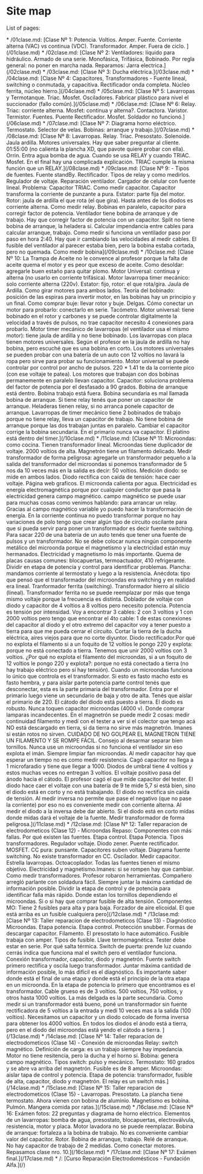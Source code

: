 # Site map

List of pages:


<div class='sitemap'>
* /01clase.md: [Clase Nº 1: Potencia. Voltios. Amper. Fuente. Corriente alterna (VAC) vs continua (VDC). Transformador. Amper. Fuera de ciclo. ](/01clase.md)
* /02clase.md: [Clase Nº 2: Ventiladores: líquido para hidráulico. Armado de una serie. Monofásica, Trifásica, Bobinado. Por regla general: no poner en marcha nada. Reparamos: Jarra electrica.](/02clase.md)
* /03clase.md: [Clase Nº 3: Ducha eléctrica.](/03clase.md)
* /04clase.md: [Clase Nº 4: Capacitores, Transformadores - Fuente lineal, switching o conmutada, y capacitiva. Rectificador onda completa. Núcleo ferrita, núcleo hierro.](/04clase.md)
* /05clase.md: [Clase Nº 5: Lavarropas y Termotanque. Triac. Mosfet. Osciladores. Fabricar plástico para nivel el succionador (fallo común).](/05clase.md)
* /06clase.md: [Clase Nº 6: Relay. Triac: corriente alterna. Mosfet: continua y alterna?. Contactora. Varistor. Termistor. Fuentes. Puente Rectificador. Mosfet. Soldador no funcionó.](/06clase.md)
* /07clase.md: [Clase Nº 7: Diagrama horno eléctrico. Termostato. Selector de velas. Bobinas: arranque y trabajo.](/07clase.md)
* /08clase.md: [Clase Nº 8: Lavarropas. Relay. Triac. Presostato. Solenoide. Jaula ardilla. Motores universales. Hay que saber preguntar al cliente. 01:55:00 (no calienta la plancha XD, que pavote quiere probar con ella). Orrin. Entra agua bomba de agua. Cuando se usa RELAY y cuando TRIAC. Mosfet. En el final hay una complicada explicación. TRIAC cumple la misma función que un RELAY.](/08clase.md)
* /09clase.md: [Clase Nº 9: - Tipos de fuentes. Fuente standBy. Rectificador. Tipos de relay y como medirlos. Regulador de voltaje. Reparación ventilador. Cargador de celular con fuente lineal. Problema: Capacitor TRIAC. Como medir capacitor. Capacitor transforma la corriente de punzante a pura. Estator: parte fija del motor. Rotor: jaula de ardilla el que rota (el que gira). Hasta antes de los diodos es corriente alterna. Como medir relay. Bobinas en paralelo, capacitor para corregir factor de potencia. Ventilador tiene bobina de arranque y de trabajo. Hay que corregir factor de potencia con un capacitor. Split no tiene bobina de arranque, la heladera sí. Calcular impendancia entre cables para calcular arranque, trabajo. Como medir si funciona un ventilador paso por paso en hora 2:40. Hay que ir cambiando las velocidades al medir cables. El fusible del ventilador al parecer estaba bien, pero la bobina estaba cortada, pero no quemada. Como medir bobina](/09clase.md)
* /10clase.md: [Clase Nº 10: La Trampa de Aceite no le convence al profesor porque la falta de aceite quema el motor y es peor que exceso de aceite. Como desoldar: agregarle buen estaño para quitar plomo. Motor Universal: continua y alterna (no usarlo en corriente trifásica). Motor lavarropa timer mecánico: solo corriente alterna (220v). Estator: fijo, rotor: el que rota/gira. Jaula de Ardilla. Como girar motores para ambos lados. Teoría del bobinado: posición de las espiras para invertir motor, en las bobinas hay un principio y un final. Como comprar buje: llevar rotor y buje. Delgas. Cómo conectar un motor para probarlo: conectarlo en serie. Tacómetro. Motor universal: tiene bobinado en el rotor y carbones y se puede controlar digitalmente la velocidad a través de pulsos, no trae capacitor necesito 4 conexiones para probarlo. Motor timer mecánico de lavarropas (el ventilador usa el mismo motor): tiene jaula de ardilla y no tiene bobinado. Los lavarropas con placa tienen motores universales. Según el profesor en la jaula de ardilla no hay bobina, pero escuché que es una bobina en corto. Los motores universales se pueden probar con una batería de un auto con 12 voltios no lavará la ropa pero sirve para probar su funcionamiento. Motor universal se puede controlar por control por ancho de pulsos. 220 * 1.41 te da la corriente pico (con ese voltaje te patea). Los motores que trabajan con dos bobinas permanemente en paralelo llevan capacitor.  Capacitor: soluciona problema del factor de potencia por el desfasado a 90 grados. Bobina de arranque está dentro. Bobina trabajo está fuera. Bobina secundaria es mal llamada bobina de arranque. Si tiene relay tenés que poner un capacitor de arranque. Heladeras tienen relay, si no arranca ponele capacitor de arranque. Lavarropas de timer mecánico tiene 2 bobinados de trabajo porque no tiene relay, lleva un capacitor de trabajo. No tiene bobina de arranque porque las dos trabajan juntas en paralelo.  Cambiar el capacitor corrige la bobina secundaria. En el primario nunca va capacitor. El platino está dentro del timer.](/10clase.md)
* /11clase.md: [Clase Nº 11: Microondas: como cocina. Tienen transformador lineal. Microondas tiene duplicador de voltaje. 2000 voltios de alta. Magnetrón tiene un filamento delicado. Medir transformador de forma peligrosa: agregarle un transformador pequeño a la salida del transformador del microondas si ponemos transformador de 5 nos da 10 veces más en la salida es decir: 50 voltios. Medición diodo: se mide en ambos lados. Diodo rectifica con caída de tensión: hace caer voltaje. Página web graficos. El microonda calienta por agua. Electricidad es energía electromagnética porque por cualquier conductor que pasa la electricidad genera campo magnético. campo magnético se puede usar para muchas cosas como venimos hablando: para arrancar un relay. Gracias al campo magnético variable yo puedo hacer la transformación de energía. En la corriente continua no puedo transformar porque no hay variaciones de polo tengo que crear algún tipo de circuito oscilante para que si pueda servir para poner un transformador es decir fuente switching. Para sacar 220 de una batería de un auto tenés que tener una fuente de pulsos y un transformador. No se debe colocar nunca ningún componente metálico del microonda porque el magnetismo y la electricidad están muy hermanados. Electricidad y magnetismo lo más importante. Quema de placas causas comunes: blocapuertas, termoactuador, 410 refrigerante. Dividir en etapa de potencia y control para identificar problemas. Plancha: mandamos corriente al termostato y luego a la resistencia. Anécdota: tipo que pensó que el transformador del microondas era switching y en realidad era lineal. Tranformador ferrita (switching). Transformador hierro al silicio (lineal). Transformador ferrita no se puede reemplazar por más que tenga mismo voltaje porque la frecuencia es distinta. Doblador de voltaje con diodo y capacitor de 4 voltios a 8 voltios pero necesito potencia. Potencia es tensión por intensidad. Voy a encontrar 3 cables: 2 con 3 voltios y 1 con 2000 voltios pero tengo que encontrar el 4to cable: 1 de estas conexiones del capacitor al diodo y el otro extremo del capacitor voy a tener puesto a tierra para que me pueda cerrar el circuito. Cortar la tierra de la ducha eléctrica, aires viejos para que no corte diyuntor. Diodo rectificador.Por qué no explota el filamento si a un foquito de 12 voltios le pongo 220 y explota: porque no está conectado a tierra. Tenemos que unir 2000 voltios con 3 voltios. ¿Por qué no explota el filamento del microondas, si a un foquito de 12 voltios le pongo 220 y explota?: porque no está conectado a tierra (no hay trabajo eléctrico pero sí hay tensión). Cuando un microondas funciona lo único que controla es el transformador. Si esto es fasto macho esto es fasto hembra, y para aislar parte potencia parte control tenés que desconectar, esta es la parte primaria del transformador. Entra por el primario luego viene un secundario de baja y otro de alta. Tenés que aislar el primario de 220. El cátodo del diodo está puesto a tierra. El diodo es robusto. Nunca toquen capacitor microondas (4000 v). Donde comprar lamparas incandecentes. En el magnetrón se puede medir 2 cosas: medir continuidad filamento y medí con el tester a ver si el colector que tengo acá NO está descargado en tierra, si da tierra no sirve más magnetrón. Imanes si están rotos no sirven. CUIDADO DE NO GOLPEAR EL MAGNETRON TIENE UN FILAMENTO Y SE ROMPE FÁCIL. Consejo al desarmar separar bien tornillos. Nunca use un microondas si no funciona el ventilador sin eso explota el imán. Siempre limpiar fan microondas. Al medir capacitor hay que esperar un tiempo no es como medir resistencia. Cagó capacitor no llega a 1 microfaradio y tiene que llegar a 1000. Diodos de umbral tiene 4 voltios y estos muchas veces no entregan 3 voltios. El voltaje positivo pasa del ánodo hacia el cátodo. El profesor cagó el que mide capacitor del tester. El diodo hace caer el voltaje con una batería de 9 te mide 5,7 si está bien, sino el diodo está en corto y no está trabajando. El diodo no rectifica sin caída de tensión. Al medir inversa no permite que pase el negativo (que no pase la corriente) por eso no es conveniente medir con corriente alterna. Al medir el diodo a la inversa debe dar abierto. Si el diodo está en corto midas donde midas dará el voltaje de la fuente. Medir transformador de forma peligrosa.](/11clase.md)
* /12clase.md: [Clase Nº 12: Taller reparacion de electrodometicos (Clase 12) - Microondas Repaso: Componentes con más fallas. Por qué existen las fuentes. Etapa control. Etapa Potencia. Tipos transformadores. Regulador voltaje. Diodo zener. Puente rectificador. MOSFET. CC pura: punsante. Capacitores suben voltaje. Diagrama fuente switching. No existe transformador en CC. Oscilador. Medir capacitor. Estrella lavarropas. Octoacoplador. Todas las fuentes tienen el mismo objetivo. Electricidad y magnetismo.Imanes: si se rompen hay que cambiar. Como medir transformadores. Profesor robaron herramientas. Compañero arregló parlante con soldadura fácil. Siempre juntar la máxima cantidad de información posible. Dividir la etapa de control y de potencia para identificar falla más rápido. Donde estan los tornillos dependiendo el microondas. Si o si hay que comprar fusible de alta tensión. Componentes MO: Tiene 2 fusibles para alta y para baja. Forzador de aire elicoidal.  El que está arriba es un fusible cualquiera pero](/12clase.md)
* /13clase.md: [Clase Nº 13: Taller reparacion de electrodometicos (Clase 13) - Diagnóstico Microondas. Etapa potencia. Etapa control. Protección snubber. Formas de descargar capacitor. Filamento. El presostato lo hace automático. Fusible trabaja con amper. Tipos de fusible. Llave termomagnética. Tester debe estar en serie. Por qué salta térmica. Switch de puerta: prende luz cuando cerrás indica que funciona mal el switch pero el ventilador funciona. Conexión transformador, capacitor, diodo y magnetrón. Fuente switch primero rectifica y oscila luego transformador. Juntar máxima cantidad de información posible, lo más difícil es el diagnóstico. Es importante saber donde está el final de una etapa y donde está el principio de la otra etapa en un microonda. En la etapa de potencia lo primero que encontramos es el transformador. Cable grueso es de 3 voltios.  500 voltios, 750 voltios, y otros hasta 1000 voltios.  La más delgada es la parte secundaria.  Como medir si un transformador está bueno, poné un transformador sin fuente rectificadora de 5 voltios a la entrada y medí 10 veces mas a la salida (100 voltios).  Necesitamos un capacitor y un diodo colocado de forma inversa para obtener los 4000 voltios.  En todos los diodos el ánodo está a tierra, pero en el diodo del microondas está yendo el cátodo a tierra. ](/13clase.md)
* /14clase.md: [Clase Nº 14: Taller reparacion de electrodometicos (Clase 14) - Conexión de microondas Relay: switch magnético. Definición de carga: es un trabajo siempre hay impedancia. Motor no tiene resitencia, pero la ducha y el horno sí. Bobina: genera campo magnético. Tipos switch: pulso y mecánico. Termostato: 160 grados y se abre va arriba del magnetrón. Fusible es de 8 amper. Microondas: aislar tapa de control y potencia. Etapa de potencia: transformador, fusible de alta, capacitor, diodo y magnetrón. El relay es un switch más.](/14clase.md)
* /15clase.md: [Clase Nº 15: Taller reparacion de electrodometicos (Clase 15) - Lavarropas. Presostato. La plancha tiene termostato. Ahora vienen con bobina de aluminio. Magnetismo es bobina. Pulmón. Mangera comida por ratas.](/15clase.md)
* /16clase.md: [Clase Nº 16: Exámen fotos: 22 preguntas y diagrama de horno eléctrico. Elementos de un lavarropas: bomba de agua, presostato, blocapuertas, electroválvula, resistencia, motor y placa. Motor lavadora no se puede reemplazar. Bobina de arranque: fortaleza a la bobina de trabajo. No es conveniente cambiar valor del capacitor. Rotor. Bobina de arranque, trabajo. Relé de arranque. No hay capacitor de trabajo de 2 medidas. Como conectar motores. Repasamos clase nro. 10.](/16clase.md)
* /17clase.md: [Clase Nº 17: Exámen final.](/17clase.md)
* /: [Curso Reparación Electrodomésticos - Fundación Alfa.](/)
</div>

